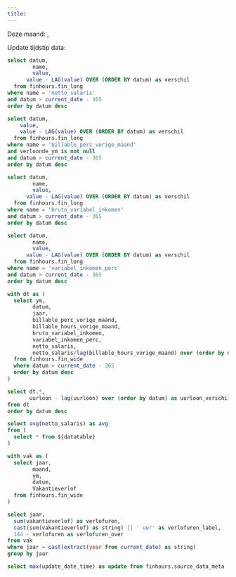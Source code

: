 ```yaml
---
title:
---
```



<Grid cols=3>
<BigValue 
  data={fin_agg_netto} 
  value=value
  sparkline=datum
  sparklineType=area
  title="Netto salaris deze maand"
  fmt=eur
  comparison=verschil
  comparisonFmt=eur
  comparisonTitle="vs. vorige maand"
/>

<BigValue 
  data={datatable} 
  value=uurloon
  sparkline=datum
  sparklineType=area
  title="Uurloon deze maand"
  fmt=eur2
  comparison=uurloon_verschil
  comparisonFmt=eur2
  comparisonTitle="vs. vorige maand"
/>

<BigValue 
  data={fin_agg_bill_perc} 
  value=value
  sparkline=datum
  sparklineType=area
  title="Billable % deze maand"
  fmt=pct1
  comparison=verschil
  comparisonFmt=pct1
  comparisonTitle="vs. vorige maand"
/>

<BigValue 
  data={fin_agg_bonus} 
  value=value
  sparkline=datum
  sparklineType=area
  title="Bonus deze maand"
  fmt=eur
  comparison=verschil
  comparisonFmt=eur
  comparisonTitle="vs. vorige maand"
/>

<BigValue 
  data={vakantieuren} 
  value=verlofuren_label
  title="Vakantieverlof dit jaar"  
  comparison=verlofuren_over
  comparisonTitle="vakantieverlofuren over"
/>
</Grid>

<BarChart
    data={datatable}
    title='Netto Salaris Ontwikkeling'
    x=datum 
    y=netto_salaris
    yFmt=eur>
    <ReferenceLine 
        data={avg_netto} 
        y=avg 
        label="Gem."
        color=#27445D
        labelPosition="aboveStart"
    />
</BarChart>

<Alert>
Deze maand: <Value data={datatable} column=datum row=0 fmt='mmm'/>, <Value data={datatable} column=jaar row=0 fmt='yyyy'/>

Update tijdstip data: <Value data={update_time} column=update row=0 />
</Alert>


```sql fin_agg_netto
select datum, 
  		name, 
  		value,
      value - LAG(value) OVER (ORDER BY datum) as verschil
  from finhours.fin_long
where name = 'netto_salaris'
and datum > current_date - 365
order by datum desc
```

```sql fin_agg_bill_perc
select datum,
  	value,
    value - LAG(value) OVER (ORDER BY datum) as verschil
  from finhours.fin_long
where name = 'billable_perc_vorige_maand'
and verloonde_ym is not null
and datum > current_date - 365
order by datum desc
```

```sql fin_agg_bonus
select datum, 
  		name, 
  		value,
      value - LAG(value) OVER (ORDER BY datum) as verschil
  from finhours.fin_long
where name = 'bruto_variabel_inkomen'
and datum > current_date - 365
order by datum desc
```

```sql fin_perc_bonus
select datum, 
  		name, 
  		value,
      value - LAG(value) OVER (ORDER BY datum) as verschil
  from finhours.fin_long
where name = 'variabel_inkomen_perc'
and datum > current_date - 365
order by datum desc
```

```sql datatable
with dt as (
  select ym, 
        datum,
        jaar,
        billable_perc_vorige_maand, 
        billable_hours_vorige_maand, 
        bruto_variabel_inkomen,
        variabel_inkomen_perc, 
        netto_salaris, 
        netto_salaris/lag(billable_hours_vorige_maand) over (order by datum) as uurloon
  from finhours.fin_wide
  where datum > current_date - 365
  order by datum desc
)

select dt.*, 
       uurloon - lag(uurloon) over (order by datum) as uurloon_verschil
from dt
order by datum desc
```

```sql avg_netto
select avg(netto_salaris) as avg
from (
  select * from ${datatable}
)

```

```sql vakantieuren
with vak as (
  select jaar, 
        maand, 
        ym, 
        datum, 
        Vakantieverlof
  from finhours.fin_wide
)

select jaar, 
  sum(vakantieverlof) as verlofuren,
  cast(sum(vakantieverlof) as string) || ' uur' as verlofuren_label,
  144 - verlofuren as verlofuren_over 
from vak
where jaar = cast(extract(year from current_date) as string)
group by jaar
```

```sql update_time
select max(update_date_time) as update from finhours.source_data_meta
```
